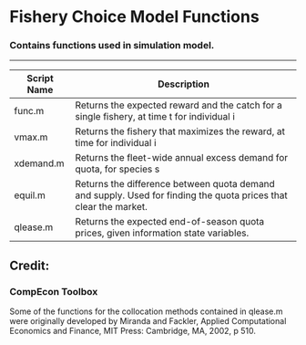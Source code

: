 # Fishery Choice Model Functions
### Contains functions used in simulation model.

***

Script Name     | Description
----------------|-------------
func.m          | Returns the expected reward and the catch for a single fishery, at time t for individual i
vmax.m          | Returns the fishery that maximizes the reward, at time for individual i
xdemand.m       | Returns the fleet-wide annual excess demand for quota, for species s
equil.m         | Returns the difference between quota demand and supply. Used for finding the quota prices that clear the market.
qlease.m        | Returns the expected end-of-season quota prices, given information state variables.

## Credit:
### CompEcon Toolbox
Some of the functions for the collocation methods contained in qlease.m were originally developed by Miranda and Fackler, Applied Computational Economics and Finance, MIT Press: Cambridge, MA, 2002, p 510.

